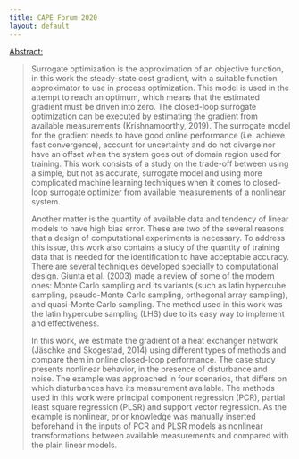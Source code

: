 ```yaml
---
title: CAPE Forum 2020
layout: default
---
```


[Abstract:](cape-forum/dos-Santos.pdf)

>Surrogate optimization is the approximation of an objective function, in this work the steady-state cost gradient, with a suitable function approximator to use in process optimization. This model is used in the attempt to reach an optimum, which means that the estimated gradient must be driven into zero. The closed-loop surrogate optimization can be executed by estimating the gradient from available measurements (Krishnamoorthy, 2019). The surrogate model for the gradient needs to have good online performance (i.e. achieve fast convergence), account for uncertainty and do not diverge nor have an offset when the system goes out of domain region used for training. This work consists of a study on the trade-off between using a simple, but not as accurate, surrogate model and using more complicated machine learning techniques when it comes to closed-loop surrogate optimizer from available measurements of a nonlinear system.
>
>Another matter is the quantity of available data and tendency of linear models to have high bias error. These are two of the several reasons that a design of computational experiments is necessary. To address this issue, this work also contains a study of the quantity of training data that is needed for the identification to have acceptable accuracy. There are several techniques developed specially to computational design. Giunta et al. (2003) made a review of some of the modern ones: Monte Carlo sampling and its variants (such as latin hypercube sampling, pseudo-Monte Carlo sampling, orthogonal array sampling), and quasi-Monte Carlo sampling. The method used in this work was the latin hypercube sampling (LHS) due to its easy way to implement and effectiveness.
>
>In this work, we estimate the gradient of a heat exchanger network (Jäschke and Skogestad, 2014) using different types of methods and compare them in online closed-loop performance. The case study presents nonlinear behavior, in the presence of disturbance and noise. The example was approached in four scenarios, that differs on which disturbances have its measurement available. The methods used in this work were principal component regression (PCR), partial least square regression (PLSR) and support vector regression. As the example is nonlinear, prior knowledge was manually inserted beforehand in the inputs of PCR and PLSR models as nonlinear transformations between available measurements and compared with the plain linear models.
